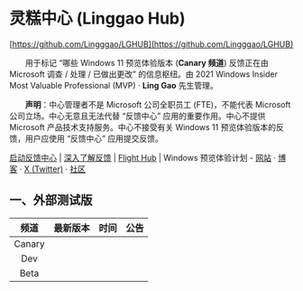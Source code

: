 # 灵糕中心 (Linggao Hub)

[https://github.com/Lingggao/LGHUB](https://github.com/Lingggao/LGHUB)

&emsp;&emsp;用于标记 “哪些 Windows 11 预览体验版本 (**Canary 频道**) 反馈正在由 Microsoft 调查 / 处理 / 已做出更改” 的信息枢纽。由 2021 Windows Insider Most Valuable Professional (MVP) · **Ling Gao** 先生管理。

&emsp;&emsp;**声明**：中心管理者不是 Microsoft 公司全职员工 (FTE)，不能代表 Microsoft 公司立场。中心无意且无法代替 “反馈中心” 应用的重要作用。中心不提供 Microsoft 产品技术支持服务。中心不接受有关 Windows 11 预览体验版本的反馈，用户应使用 “反馈中心” 应用提交反馈。

[启动反馈中心](https://aka.ms/fbh) | [深入了解反馈](https://learn.microsoft.com/zh-cn/windows-insider/feedback) | [Flight Hub](https://learn.microsoft.com/en-us/windows-insider/flight-hub) | Windows 预览体验计划 - [网站](https://www.microsoft.com/zh-cn/windowsinsider) · [博客](https://blogs.windows.com/windows-insider) · [X (Twitter)](https://twitter.com/windowsinsider) · [社区](https://answers.microsoft.com/zh-hans/insider/forum)

## 一、外部测试版

|  频道  | 最新版本 | 时间 | 公告 |
| :----: | :------: | :--: | :--: |
| Canary |          |      |      |
|  Dev   |          |      |      |
|  Beta  |          |      |      |

